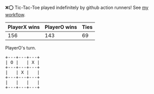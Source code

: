 :x::o: Tic-Tac-Toe played indefinitely by github action runners! See [my workflow](.github/workflows/play.yaml).

|PlayerX wins|PlayerO wins|Ties|
|-|-|-|
|156|143|69|

PlayerO's turn.

<pre>
+---+---+---+
| O |   | X |
+---+---+---+
|   | X |   |
+---+---+---+
|   |   |   |
+---+---+---+
</pre>